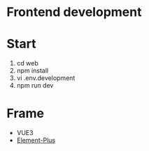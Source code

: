 
# Frontend development

# Start

1. cd web
2. npm install
3. vi .env.development
4. npm run dev

# Frame
- VUE3
- [Element-Plus](https://element-plus.gitee.io/)